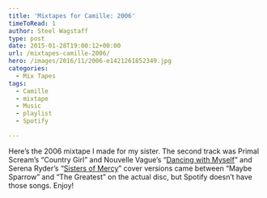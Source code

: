 ```yaml
---
title: 'Mixtapes for Camille: 2006'
timeToRead: 1 
author: Steel Wagstaff
type: post
date: 2015-01-28T19:00:12+00:00
url: /mixtapes-camille-2006/
hero: /images/2016/11/2006-e1421261852349.jpg
categories:
  - Mix Tapes
tags:
  - Camille
  - mixtape
  - Music
  - playlist
  - Spotify

---
```

Here&#8217;s the 2006 mixtape I made for my sister. The second track was Primal Scream&#8217;s &#8220;Country Girl&#8221; and Nouvelle Vague&#8217;s &#8220;<a href="http://youtu.be/J5j-ipGFcko" target="_blank">Dancing with Myself</a>&#8221; and Serena Ryder&#8217;s &#8220;<a href="https://www.youtube.com/watch?v=XZ0-Vk4tl0I" target="_blank">Sisters of Mercy</a>&#8221; cover versions came between &#8220;Maybe Sparrow&#8221; and &#8220;The Greatest&#8221; on the actual disc, but Spotify doesn&#8217;t have those songs. Enjoy!